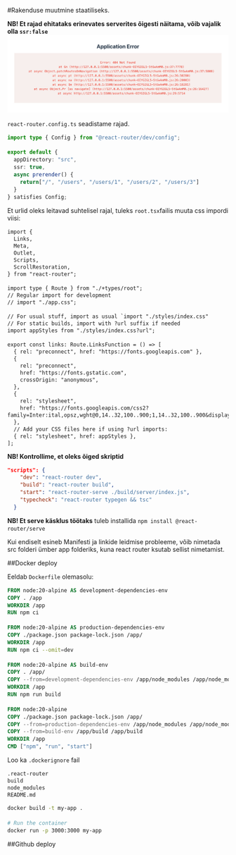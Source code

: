 #Rakenduse muutmine staatiliseks.

**NB! Et rajad ehitataks erinevates serverites õigesti näitama, võib vajalik olla `ssr:false`** 
![urli errorid](./urlerror.png)

`react-router.config.ts` seadistame rajad. 
```ts
import type { Config } from "@react-router/dev/config";

export default {
  appDirectory: "src",
  ssr: true,
  async prerender() {
    return["/", "/users", "/users/1", "/users/2", "/users/3"]
  }
} satisfies Config;
```

Et urlid oleks leitavad suhtelisel rajal, tuleks `root.tsx`failis muuta css impordi viisi:
```tsx
import {
  Links,
  Meta,
  Outlet,
  Scripts,
  ScrollRestoration,
} from "react-router";

import type { Route } from "./+types/root";
// Regular import for development
// import "./app.css";  

// For usual stuff, import as usual `import "./styles/index.css"
// For static builds, import with ?url suffix if needed
import appStyles from "./styles/index.css?url";

export const links: Route.LinksFunction = () => [
  { rel: "preconnect", href: "https://fonts.googleapis.com" },
  {
    rel: "preconnect", 
    href: "https://fonts.gstatic.com",
    crossOrigin: "anonymous",
  },
  {
    rel: "stylesheet",
    href: "https://fonts.googleapis.com/css2?family=Inter:ital,opsz,wght@0,14..32,100..900;1,14..32,100..900&display=swap",
  },
  // Add your CSS files here if using ?url imports:
  { rel: "stylesheet", href: appStyles },
];
```

**NB! Kontrollime, et oleks õiged skriptid**
```json
"scripts": {
    "dev": "react-router dev",
    "build": "react-router build",
    "start": "react-router-serve ./build/server/index.js",
    "typecheck": "react-router typegen && tsc"
  }
```
**NB! Et serve käsklus töötaks** tuleb installida `npm install @react-router/serve`

Kui endiselt esineb Manifesti ja linkide leidmise probleeme, võib nimetada src folderi ümber app folderiks, kuna react router ksutab sellist nimetamist.

##Docker deploy

Eeldab `Dockerfile` olemasolu:

```Dockerfile
FROM node:20-alpine AS development-dependencies-env
COPY . /app
WORKDIR /app
RUN npm ci

FROM node:20-alpine AS production-dependencies-env
COPY ./package.json package-lock.json /app/
WORKDIR /app
RUN npm ci --omit=dev

FROM node:20-alpine AS build-env
COPY . /app/
COPY --from=development-dependencies-env /app/node_modules /app/node_modules
WORKDIR /app
RUN npm run build

FROM node:20-alpine
COPY ./package.json package-lock.json /app/
COPY --from=production-dependencies-env /app/node_modules /app/node_modules
COPY --from=build-env /app/build /app/build
WORKDIR /app
CMD ["npm", "run", "start"]
```
Loo ka `.dockerignore` fail
```
.react-router
build
node_modules
README.md
```


```bash
docker build -t my-app .

# Run the container
docker run -p 3000:3000 my-app
```

##Github deploy
